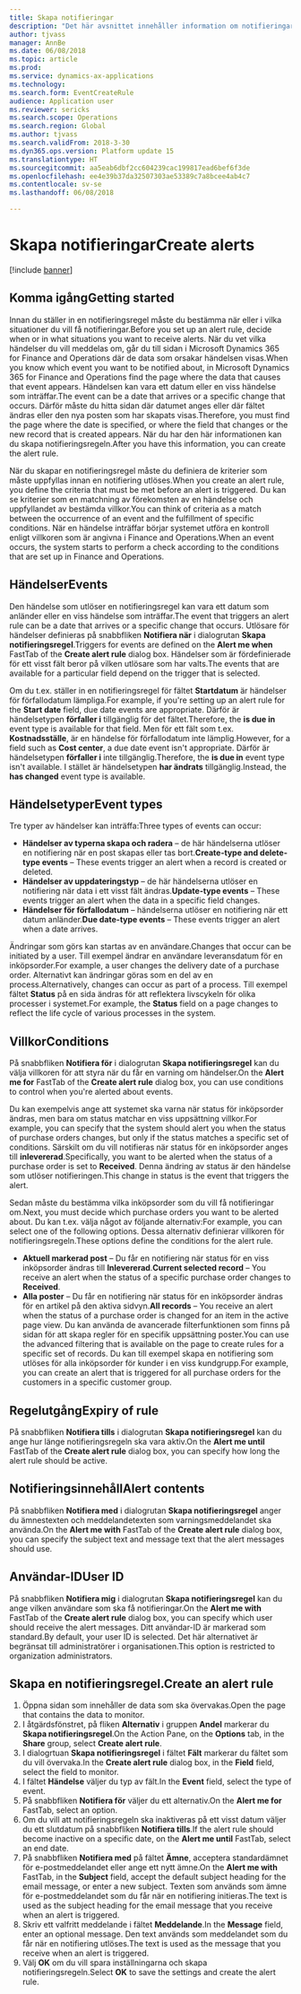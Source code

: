 ```yaml
---
title: Skapa notifieringar
description: "Det här avsnittet innehåller information om notifieringar och förklarar hur du skapar en notifieringsregel så att du meddelas om händelser, t.ex. ett datum som anländer eller en viss händelse som inträffar."
author: tjvass
manager: AnnBe
ms.date: 06/08/2018
ms.topic: article
ms.prod: 
ms.service: dynamics-ax-applications
ms.technology: 
ms.search.form: EventCreateRule
audience: Application user
ms.reviewer: sericks
ms.search.scope: Operations
ms.search.region: Global
ms.author: tjvass
ms.search.validFrom: 2018-3-30
ms.dyn365.ops.version: Platform update 15
ms.translationtype: HT
ms.sourcegitcommit: aa5eab6dbf2cc604239cac199817ead6bef6f3de
ms.openlocfilehash: ee4e39b37da32507303ae53389c7a8bcee4ab4c7
ms.contentlocale: sv-se
ms.lasthandoff: 06/08/2018

---
```


# <a name="create-alerts"></a><span data-ttu-id="50d22-103">Skapa notifieringar</span><span class="sxs-lookup"><span data-stu-id="50d22-103">Create alerts</span></span>

[!include [banner](../includes/banner.md)]

## <a name="getting-started"></a><span data-ttu-id="50d22-104">Komma igång</span><span class="sxs-lookup"><span data-stu-id="50d22-104">Getting started</span></span>
<span data-ttu-id="50d22-105">Innan du ställer in en notifieringsregel måste du bestämma när eller i vilka situationer du vill få notifieringar.</span><span class="sxs-lookup"><span data-stu-id="50d22-105">Before you set up an alert rule, decide when or in what situations you want to receive alerts.</span></span> <span data-ttu-id="50d22-106">När du vet vilka händelser du vill meddelas om, går du till sidan i Microsoft Dynamics 365 for Finance and Operations där de data som orsakar händelsen visas.</span><span class="sxs-lookup"><span data-stu-id="50d22-106">When you know which event you want to be notified about, in Microsoft Dynamics 365 for Finance and Operations find the page where the data that causes that event appears.</span></span> <span data-ttu-id="50d22-107">Händelsen kan vara ett datum eller en viss händelse som inträffar.</span><span class="sxs-lookup"><span data-stu-id="50d22-107">The event can be a date that arrives or a specific change that occurs.</span></span> <span data-ttu-id="50d22-108">Därför måste du hitta sidan där datumet anges eller där fältet ändras eller den nya posten som har skapats visas.</span><span class="sxs-lookup"><span data-stu-id="50d22-108">Therefore, you must find the page where the date is specified, or where the field that changes or the new record that is created appears.</span></span> <span data-ttu-id="50d22-109">När du har den här informationen kan du skapa notifieringsregeln.</span><span class="sxs-lookup"><span data-stu-id="50d22-109">After you have this information, you can create the alert rule.</span></span>

<span data-ttu-id="50d22-110">När du skapar en notifieringsregel måste du definiera de kriterier som måste uppfyllas innan en notifiering utlöses.</span><span class="sxs-lookup"><span data-stu-id="50d22-110">When you create an alert rule, you define the criteria that must be met before an alert is triggered.</span></span> <span data-ttu-id="50d22-111">Du kan se kriterier som en matchning av förekomsten av en händelse och uppfyllandet av bestämda villkor.</span><span class="sxs-lookup"><span data-stu-id="50d22-111">You can think of criteria as a match between the occurrence of an event and the fulfillment of specific conditions.</span></span> <span data-ttu-id="50d22-112">När en händelse inträffar börjar systemet utföra en kontroll enligt villkoren som är angivna i Finance and Operations.</span><span class="sxs-lookup"><span data-stu-id="50d22-112">When an event occurs, the system starts to perform a check according to the conditions that are set up in Finance and Operations.</span></span>

## <a name="events"></a><span data-ttu-id="50d22-113">Händelser</span><span class="sxs-lookup"><span data-stu-id="50d22-113">Events</span></span>
<span data-ttu-id="50d22-114">Den händelse som utlöser en notifieringsregel kan vara ett datum som anländer eller en viss händelse som inträffar.</span><span class="sxs-lookup"><span data-stu-id="50d22-114">The event that triggers an alert rule can be a date that arrives or a specific change that occurs.</span></span> <span data-ttu-id="50d22-115">Utlösare för händelser definieras på snabbfliken **Notifiera när** i dialogrutan **Skapa notifieringsregel**.</span><span class="sxs-lookup"><span data-stu-id="50d22-115">Triggers for events are defined on the **Alert me when** FastTab of the **Create alert rule** dialog box.</span></span> <span data-ttu-id="50d22-116">Händelser som är fördefinierade för ett visst fält beror på vilken utlösare som har valts.</span><span class="sxs-lookup"><span data-stu-id="50d22-116">The events that are available for a particular field depend on the trigger that is selected.</span></span>

<span data-ttu-id="50d22-117">Om du t.ex. ställer in en notifieringsregel för fältet **Startdatum** är händelser för förfallodatum lämpliga.</span><span class="sxs-lookup"><span data-stu-id="50d22-117">For example, if you're setting up an alert rule for the **Start date** field, due date events are appropriate.</span></span> <span data-ttu-id="50d22-118">Därför är händelsetypen **förfaller i** tillgänglig för det fältet.</span><span class="sxs-lookup"><span data-stu-id="50d22-118">Therefore, the **is due in** event type is available for that field.</span></span> <span data-ttu-id="50d22-119">Men för ett fält som t.ex. **Kostnadsställe**, är en händelse för förfallodatum inte lämplig.</span><span class="sxs-lookup"><span data-stu-id="50d22-119">However, for a field such as **Cost center**, a due date event isn't appropriate.</span></span> <span data-ttu-id="50d22-120">Därför är händelsetypen **förfaller i** inte tillgänglig.</span><span class="sxs-lookup"><span data-stu-id="50d22-120">Therefore, the **is due in** event type isn't available.</span></span> <span data-ttu-id="50d22-121">I stället är händelsetypen **har ändrats** tillgänglig.</span><span class="sxs-lookup"><span data-stu-id="50d22-121">Instead, the **has changed** event type is available.</span></span>

## <a name="event-types"></a><span data-ttu-id="50d22-122">Händelsetyper</span><span class="sxs-lookup"><span data-stu-id="50d22-122">Event types</span></span>
<span data-ttu-id="50d22-123">Tre typer av händelser kan inträffa:</span><span class="sxs-lookup"><span data-stu-id="50d22-123">Three types of events can occur:</span></span>

- <span data-ttu-id="50d22-124">**Händelser av typerna skapa och radera** – de här händelserna utlöser en notifiering när en post skapas eller tas bort.</span><span class="sxs-lookup"><span data-stu-id="50d22-124">**Create-type and delete-type events** – These events trigger an alert when a record is created or deleted.</span></span>
- <span data-ttu-id="50d22-125">**Händelser av uppdateringstyp** – de här händelserna utlöser en notifiering när data i ett visst fält ändras.</span><span class="sxs-lookup"><span data-stu-id="50d22-125">**Update-type events** – These events trigger an alert when the data in a specific field changes.</span></span>
- <span data-ttu-id="50d22-126">**Händelser för förfallodatum** – händelserna utlöser en notifiering när ett datum anländer.</span><span class="sxs-lookup"><span data-stu-id="50d22-126">**Due date-type events** – These events trigger an alert when a date arrives.</span></span>
    
<span data-ttu-id="50d22-127">Ändringar som görs kan startas av en användare.</span><span class="sxs-lookup"><span data-stu-id="50d22-127">Changes that occur can be initiated by a user.</span></span> <span data-ttu-id="50d22-128">Till exempel ändrar en användare leveransdatum för en inköpsorder.</span><span class="sxs-lookup"><span data-stu-id="50d22-128">For example, a user changes the delivery date of a purchase order.</span></span> <span data-ttu-id="50d22-129">Alternativt kan ändringar göras som en del av en process.</span><span class="sxs-lookup"><span data-stu-id="50d22-129">Alternatively, changes can occur as part of a process.</span></span> <span data-ttu-id="50d22-130">Till exempel fältet **Status** på en sida ändras för att reflektera livscykeln för olika processer i systemet.</span><span class="sxs-lookup"><span data-stu-id="50d22-130">For example, the **Status** field on a page changes to reflect the life cycle of various processes in the system.</span></span>

## <a name="conditions"></a><span data-ttu-id="50d22-131">Villkor</span><span class="sxs-lookup"><span data-stu-id="50d22-131">Conditions</span></span>
<span data-ttu-id="50d22-132">På snabbfliken **Notifiera för** i dialogrutan **Skapa notifieringsregel** kan du välja villkoren för att styra när du får en varning om händelser.</span><span class="sxs-lookup"><span data-stu-id="50d22-132">On the **Alert me for** FastTab of the **Create alert rule** dialog box, you can use conditions to control when you're alerted about events.</span></span>

<span data-ttu-id="50d22-133">Du kan exempelvis ange att systemet ska varna när status för inköpsorder ändras, men bara om status matchar en viss uppsättning villkor.</span><span class="sxs-lookup"><span data-stu-id="50d22-133">For example, you can specify that the system should alert you when the status of purchase orders changes, but only if the status matches a specific set of conditions.</span></span> <span data-ttu-id="50d22-134">Särskilt om du vill notifieras när status för en inköpsorder anges till **inlevererad**.</span><span class="sxs-lookup"><span data-stu-id="50d22-134">Specifically, you want to be alerted when the status of a purchase order is set to **Received**.</span></span> <span data-ttu-id="50d22-135">Denna ändring av status är den händelse som utlöser notifieringen.</span><span class="sxs-lookup"><span data-stu-id="50d22-135">This change in status is the event that triggers the alert.</span></span>

<span data-ttu-id="50d22-136">Sedan måste du bestämma vilka inköpsorder som du vill få notifieringar om.</span><span class="sxs-lookup"><span data-stu-id="50d22-136">Next, you must decide which purchase orders you want to be alerted about.</span></span> <span data-ttu-id="50d22-137">Du kan t.ex. välja något av följande alternativ:</span><span class="sxs-lookup"><span data-stu-id="50d22-137">For example, you can select one of the following options.</span></span> <span data-ttu-id="50d22-138">Dessa alternativ definierar villkoren för notifieringsregeln.</span><span class="sxs-lookup"><span data-stu-id="50d22-138">These options define the conditions for the alert rule.</span></span>

- <span data-ttu-id="50d22-139">**Aktuell markerad post** – Du får en notifiering när status för en viss inköpsorder ändras till **Inlevererad**.</span><span class="sxs-lookup"><span data-stu-id="50d22-139">**Current selected record** – You receive an alert when the status of a specific purchase order changes to **Received**.</span></span>
- <span data-ttu-id="50d22-140">**Alla poster** – Du får en notifiering när status för en inköpsorder ändras för en artikel på den aktiva sidvyn.</span><span class="sxs-lookup"><span data-stu-id="50d22-140">**All records** – You receive an alert when the status of a purchase order is changed for an item in the active page view.</span></span> <span data-ttu-id="50d22-141">Du kan använda de avancerade filterfunktionen som finns på sidan för att skapa regler för en specifik uppsättning poster.</span><span class="sxs-lookup"><span data-stu-id="50d22-141">You can use the advanced filtering that is available on the page to create rules for a specific set of records.</span></span> <span data-ttu-id="50d22-142">Du kan till exempel skapa en notifiering som utlöses för alla inköpsorder för kunder i en viss kundgrupp.</span><span class="sxs-lookup"><span data-stu-id="50d22-142">For example, you can create an alert that is triggered for all purchase orders for the customers in a specific customer group.</span></span>
    
## <a name="expiry-of-rule"></a><span data-ttu-id="50d22-143">Regelutgång</span><span class="sxs-lookup"><span data-stu-id="50d22-143">Expiry of rule</span></span>
<span data-ttu-id="50d22-144">På snabbfliken **Notifiera tills** i dialogrutan **Skapa notifieringsregel** kan du ange hur länge notifieringsregeln ska vara aktiv.</span><span class="sxs-lookup"><span data-stu-id="50d22-144">On the **Alert me until** FastTab of the **Create alert rule** dialog box, you can specify how long the alert rule should be active.</span></span>

## <a name="alert-contents"></a><span data-ttu-id="50d22-145">Notifieringsinnehåll</span><span class="sxs-lookup"><span data-stu-id="50d22-145">Alert contents</span></span>
<span data-ttu-id="50d22-146">På snabbfliken **Notifiera med** i dialogrutan **Skapa notifieringsregel** anger du ämnestexten och meddelandetexten som varningsmeddelandet ska använda.</span><span class="sxs-lookup"><span data-stu-id="50d22-146">On the **Alert me with** FastTab of the **Create alert rule** dialog box, you can specify the subject text and message text that the alert messages should use.</span></span>

## <a name="user-id"></a><span data-ttu-id="50d22-147">Användar-ID</span><span class="sxs-lookup"><span data-stu-id="50d22-147">User ID</span></span>
<span data-ttu-id="50d22-148">På snabbfliken **Notifiera mig** i dialogrutan **Skapa notifieringsregel** kan du ange vilken användare som ska få notifieringar.</span><span class="sxs-lookup"><span data-stu-id="50d22-148">On the **Alert me with** FastTab of the **Create alert rule** dialog box, you can specify which user should receive the alert messages.</span></span> <span data-ttu-id="50d22-149">Ditt användar-ID är markerad som standard.</span><span class="sxs-lookup"><span data-stu-id="50d22-149">By default, your user ID is selected.</span></span> <span data-ttu-id="50d22-150">Det här alternativet är begränsat till administratörer i organisationen.</span><span class="sxs-lookup"><span data-stu-id="50d22-150">This option is restricted to organization administrators.</span></span>

## <a name="create-an-alert-rule"></a><span data-ttu-id="50d22-151">Skapa en notifieringsregel.</span><span class="sxs-lookup"><span data-stu-id="50d22-151">Create an alert rule</span></span>
1. <span data-ttu-id="50d22-152">Öppna sidan som innehåller de data som ska övervakas.</span><span class="sxs-lookup"><span data-stu-id="50d22-152">Open the page that contains the data to monitor.</span></span>
2. <span data-ttu-id="50d22-153">I åtgärdsfönstret, på fliken **Alternativ** i gruppen **Andel** markerar du **Skapa notifieringsregel**.</span><span class="sxs-lookup"><span data-stu-id="50d22-153">On the Action Pane, on the **Options** tab, in the **Share** group, select **Create alert rule**.</span></span>
3. <span data-ttu-id="50d22-154">I dialogrtuan **Skapa notifieringsregel** i fältet **Fält** markerar du fältet som du vill övervaka.</span><span class="sxs-lookup"><span data-stu-id="50d22-154">In the **Create alert rule** dialog box, in the **Field** field, select the field to monitor.</span></span>
4. <span data-ttu-id="50d22-155">I fältet **Händelse** väljer du typ av fält.</span><span class="sxs-lookup"><span data-stu-id="50d22-155">In the **Event** field, select the type of event.</span></span>
5. <span data-ttu-id="50d22-156">På snabbfliken **Notifiera för** väljer du ett alternativ.</span><span class="sxs-lookup"><span data-stu-id="50d22-156">On the **Alert me for** FastTab, select an option.</span></span>
6. <span data-ttu-id="50d22-157">Om du vill att notifieringsregeln ska inaktiveras på ett visst datum väljer du ett slutdatum på snabbfliken **Notifiera tills**.</span><span class="sxs-lookup"><span data-stu-id="50d22-157">If the alert rule should become inactive on a specific date, on the **Alert me until** FastTab, select an end date.</span></span>
7. <span data-ttu-id="50d22-158">På snabbfliken **Notifiera med** på fältet **Ämne**, acceptera standardämnet för e-postmeddelandet eller ange ett nytt ämne.</span><span class="sxs-lookup"><span data-stu-id="50d22-158">On the **Alert me with** FastTab, in the **Subject** field, accept the default subject heading for the email message, or enter a new subject.</span></span> <span data-ttu-id="50d22-159">Texten som används som ämne för e-postmeddelandet som du får när en notifiering initieras.</span><span class="sxs-lookup"><span data-stu-id="50d22-159">The text is used as the subject heading for the email message that you receive when an alert is triggered.</span></span>
8. <span data-ttu-id="50d22-160">Skriv ett valfritt meddelande i fältet **Meddelande**.</span><span class="sxs-lookup"><span data-stu-id="50d22-160">In the **Message** field, enter an optional message.</span></span> <span data-ttu-id="50d22-161">Den text används som meddelandet som du får när en notifiering utlöses.</span><span class="sxs-lookup"><span data-stu-id="50d22-161">The text is used as the message that you receive when an alert is triggered.</span></span>
9. <span data-ttu-id="50d22-162">Välj **OK** om du vill spara inställningarna och skapa notifieringsregeln.</span><span class="sxs-lookup"><span data-stu-id="50d22-162">Select **OK** to save the settings and create the alert rule.</span></span>

